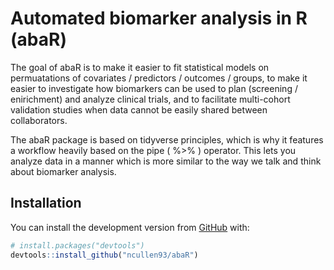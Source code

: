 
<!-- README.md is generated from README.Rmd. Please edit that file -->

# Automated biomarker analysis in R (abaR)

<!-- badges: start -->
<!-- badges: end -->

The goal of abaR is to make it easier to fit statistical models on
permuatations of covariates / predictors / outcomes / groups, to make it
easier to investigate how biomarkers can be used to plan (screening /
enirichment) and analyze clinical trials, and to facilitate multi-cohort
validation studies when data cannot be easily shared between
collaborators.

The abaR package is based on tidyverse principles, which is why it
features a workflow heavily based on the pipe ( %&gt;% ) operator. This
lets you analyze data in a manner which is more similar to the way we
talk and think about biomarker analysis.

## Installation

You can install the development version from
[GitHub](https://github.com/ncullen93/abaR) with:

``` r
# install.packages("devtools")
devtools::install_github("ncullen93/abaR")
```
